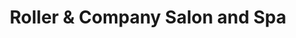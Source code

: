 ---
title: "Roller & Company Salon and Spa"
url: /washington/roller-und-company-salon-and-spa/
shop: Kosmetik
---